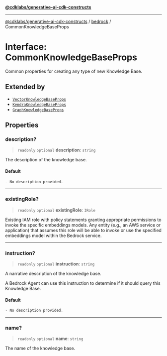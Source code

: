 [**@cdklabs/generative-ai-cdk-constructs**](../../../../README.md)

***

[@cdklabs/generative-ai-cdk-constructs](../../../../README.md) / [bedrock](../README.md) / CommonKnowledgeBaseProps

# Interface: CommonKnowledgeBaseProps

Common properties for creating any type of new Knowledge Base.

## Extended by

- [`VectorKnowledgeBaseProps`](VectorKnowledgeBaseProps.md)
- [`KendraKnowledgeBaseProps`](KendraKnowledgeBaseProps.md)
- [`GraphKnowledgeBaseProps`](GraphKnowledgeBaseProps.md)

## Properties

### description?

> `readonly` `optional` **description**: `string`

The description of the knowledge base.

#### Default

```ts
- No description provided.
```

***

### existingRole?

> `readonly` `optional` **existingRole**: `IRole`

Existing IAM role with policy statements granting appropriate permissions
to invoke the specific embeddings models.
Any entity (e.g., an AWS service or application) that assumes
this role will be able to invoke or use the
specified embeddings model within the Bedrock service.

***

### instruction?

> `readonly` `optional` **instruction**: `string`

A narrative description of the knowledge base.

A Bedrock Agent can use this instruction to determine if it should
query this Knowledge Base.

#### Default

```ts
- No description provided.
```

***

### name?

> `readonly` `optional` **name**: `string`

The name of the knowledge base.
